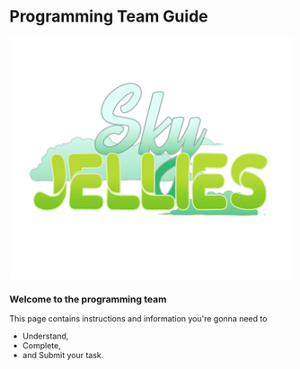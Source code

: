 # Programming Team Guide
![Sky Jellies](images/Logo_Billy.png "Sky Jellies")

### Welcome to the programming team

This page contains instructions and information you're gonna need to 
- Understand,
- Complete,
- and Submit your task.